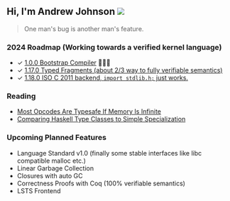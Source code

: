 ## Hi, I'm Andrew Johnson ![](https://komarev.com/ghpvc/?username=andrew-johnson-4)

> One man's bug is another man's feature.

### 2024 Roadmap (Working towards a verified kernel language)

* ✓ [1.0.0 Bootstrap Compiler](https://github.com/andrew-johnson-4/lambda-mountain/releases/tag/1.0.0) 🥳🎉🎁
* ✓ [1.17.0 Typed Fragments (about 2/3 way to fully verifiable semantics)](https://github.com/andrew-johnson-4/lambda-mountain/releases/tag/1.17.0)
* ✓ [1.18.0 ISO C 2011 backend, `import stdlib.h;` just works.](https://github.com/andrew-johnson-4/lambda-mountain/releases/tag/1.18.0) 

### Reading

* [Most Opcodes Are Typesafe If Memory Is Infinite](https://andrewjohnson4.substack.com/p/most-opcodes-are-typesafe-if-memory)
* [Comparing Haskell Type Classes to Simple Specialization](https://andrewjohnson4.substack.com/p/comparing-haskell-type-classes-to)

### Upcoming Planned Features
* Language Standard v1.0 (finally some stable interfaces like libc compatible malloc etc.)
* Linear Garbage Collection
* Closures with auto GC
* Correctness Proofs with Coq (100% verifiable semantics)
* LSTS Frontend

